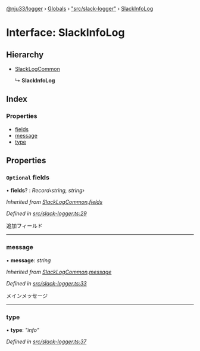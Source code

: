 [@nju33/logger](../README.md) › [Globals](../globals.md) › ["src/slack-logger"](../modules/_src_slack_logger_.md) › [SlackInfoLog](_src_slack_logger_.slackinfolog.md)

# Interface: SlackInfoLog

## Hierarchy

* [SlackLogCommon](_src_slack_logger_.slacklogcommon.md)

  ↳ **SlackInfoLog**

## Index

### Properties

* [fields](_src_slack_logger_.slackinfolog.md#optional-fields)
* [message](_src_slack_logger_.slackinfolog.md#message)
* [type](_src_slack_logger_.slackinfolog.md#type)

## Properties

### `Optional` fields

• **fields**? : *Record‹string, string›*

*Inherited from [SlackLogCommon](_src_slack_logger_.slacklogcommon.md).[fields](_src_slack_logger_.slacklogcommon.md#optional-fields)*

*Defined in [src/slack-logger.ts:29](https://github.com/nju33/logger/blob/0e8d412/src/slack-logger.ts#L29)*

追加フィールド

___

###  message

• **message**: *string*

*Inherited from [SlackLogCommon](_src_slack_logger_.slacklogcommon.md).[message](_src_slack_logger_.slacklogcommon.md#message)*

*Defined in [src/slack-logger.ts:33](https://github.com/nju33/logger/blob/0e8d412/src/slack-logger.ts#L33)*

メインメッセージ

___

###  type

• **type**: *"info"*

*Defined in [src/slack-logger.ts:37](https://github.com/nju33/logger/blob/0e8d412/src/slack-logger.ts#L37)*
